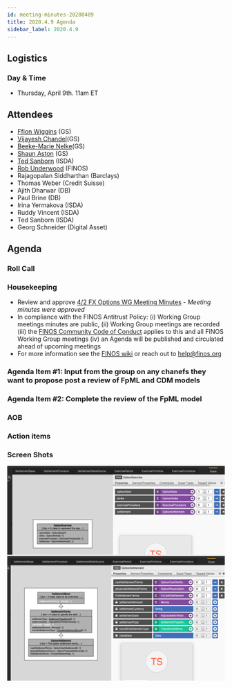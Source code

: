 ```yaml
---
id: meeting-minutes-20200409
title: 2020.4.9 Agenda
sidebar_label: 2020.4.9
---
```


## Logistics 
### Day & Time
* Thursday, April 9th. 11am ET

## Attendees

* [Ffion Wiggins](https://github.com/ffionwiggins) (GS)
* [Vijayesh Chandel](https://github.com/VijayeshChandel)(GS)
* [Beeke-Marie Nelke](https://github.com/beekemarie)(GS)
* [Shaun Aston](https://github.com/astonGS) (GS)
* [Ted Sanborn](https://github.com/TSanborn-ISDA) (ISDA)
* [Rob Underwood](https://github.com/brooklynrob) (FINOS)
* Rajagopalan Siddharthan (Barclays)
* Thomas Weber (Credit Suisse)
* Ajith Dharwar (DB)
* Paul Brine (DB)
* Irina Yermakova (ISDA)
* Ruddy Vincent (ISDA)
* Ted Sanborn (ISDA)
* Georg Schneider (Digital Asset)

## Agenda

### Roll Call

### Housekeeping
* Review and approve [4/2 FX Options WG Meeting Minutes](https://github.com/finos/alloy/blob/master/meeting-minutes/fx-options-wg/2020.4.2-fx-options-wg-meeting.md) - _Meeting minutes were approved_
* In compliance with the FINOS Antitrust Policy: (i) Working Group meetings minutes are public, (ii) Working Group meetings are recorded (iii) the [FINOS Community Code of Conduct](https://www.finos.org/code-of-conduct) applies to this and all FINOS Working Group meetings (iv) an Agenda will be published and circulated ahead of upcoming meetings
* For more information see the [FINOS wiki](https://finosfoundation.atlassian.net/wiki/spaces/FINOS/pages/80642059/Community+Handbook#CommunityHandbook-WorkingGroup-LevelGovernance) or reach out to help@finos.org

### Agenda Item #1: Input from the group on any chanefs they want to propose post a review of FpML and CDM models


### Agenda Item #2: Complete the review of the FpML model

### AOB

### Action items

### Screen Shots
  ![OptionExerciseClass](OptionExerciseClass.png)
  ![OptionSettlementClass](OptionSettlementClass.png)

